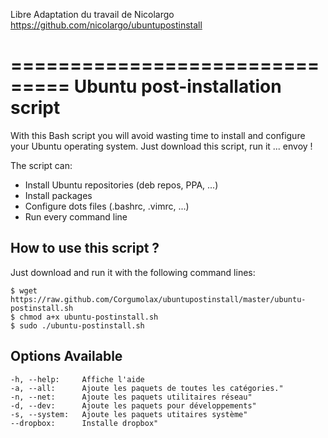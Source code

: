 Libre Adaptation du travail de Nicolargo
https://github.com/nicolargo/ubuntupostinstall


===============================
Ubuntu post-installation script
===============================

With this Bash script you will avoid wasting time to install and 
configure your Ubuntu operating system. Just download this script, 
run it ... envoy !

The script can:

* Install Ubuntu repositories (deb repos, PPA, ...)
* Install packages
* Configure dots files (.bashrc, .vimrc, ...)
* Run every command line

## How to use this script ?

Just download and run it with the following command lines:

    $ wget https://raw.github.com/Corgumolax/ubuntupostinstall/master/ubuntu-postinstall.sh
    $ chmod a+x ubuntu-postinstall.sh
    $ sudo ./ubuntu-postinstall.sh
## Options Available
    -h, --help:     Affiche l'aide
    -a, --all:      Ajoute les paquets de toutes les catégories."
    -n, --net:      Ajoute les paquets utilitaires réseau"
    -d, --dev:      Ajoute les paquets pour développements"
    -s, --system:   Ajoute les paquets utitaires système"
    --dropbox:      Installe dropbox"
